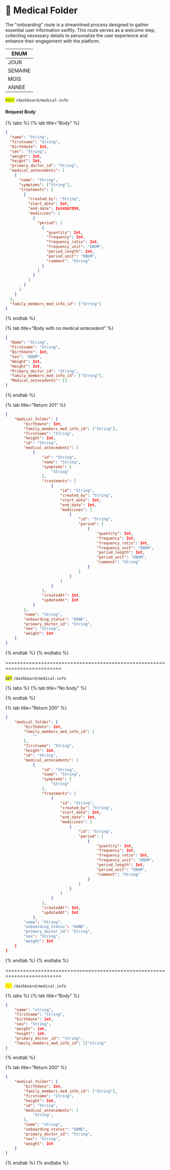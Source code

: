 # 📃 Medical Folder

The "onboarding" route is a streamlined process designed to gather essential user information swiftly. This route serves as a welcome step, collecting necessary details to personalize the user experience and enhance their engagement with the platform.



| ENUM    |
| ------- |
| JOUR    |
| SEMAINE |
| MOIS    |
| ANNEE   |





<mark style="color:green;">`POST`</mark> `/dashboard/medical-info`&#x20;

#### Request Body

{% tabs %}
{% tab title="Body" %}
```json
{
  "name": "String",
  "firstname": "String",
  "birthdate": Int,
  "sex": "String",
  "weight": Int,
  "height": Int,
  "primary_doctor_id": "String",
  "medical_antecedents": [
    {
      "name": "String",
      "symptoms": ["String"],
      "treatments": [
        {
          "created_by": "String",
          "start_date": Int,
          "end_date": Int4567899,
          "medicines": [
            {
              "period": [
                {
                  "quantity": Int,
                  "frequency": Int,
                  "frequency_ratio": Int,
                  "frequency_unit": "ENUM",
                  "period_length": Int,
                  "period_unit": "ENUM",
                  "comment": "String"
                }
              ]
            }
          ]
        }
      ]
    }
  ],
  "family_members_med_info_id": ["String"]
}
```
{% endtab %}

{% tab title="Body with no medical antecedent" %}
```json
{
  "Name": "String",
  "Firstname": "String",
  "Birthdate": Int,
  "Sex": "ENUM",
  "Weight": Int,
  "Height": Int,
  "Primary_doctor_id": "String",
  "family_members_med_info_id": ["String"],
  "Medical_antecedents": []
}
```
{% endtab %}

{% tab title="Return 201" %}
```json
{
	"medical_folder": {
		"birthdate": Int,
		"family_members_med_info_id": ["String"],
		"firstname": "String",
		"height": Int,
		"id": "String",
		"medical_antecedents": [
			{
				"id": "String",
				"name": "String",
				"symptoms": [
					"String"
				],
				"treatments": [
					{
						"id": "String",
						"created_by": "String",
						"start_date": Int,
						"end_date": Int,
						"medicines": [
							{
								"id": "String",
								"period": [
									{
										"quantity": Int,
										"frequency": Int,
										"frequency_ratio": Int,
										"frequency_unit": "ENUM",
										"period_length": Int,
										"period_unit": "ENUM",
										"comment": "String"
									}
								]
							}
						]
					}
				],
				"createdAt": Int,
				"updatedAt": Int
			}
		],
		"name": "String",
		"onboarding_status": "DONE",
		"primary_doctor_id": "String",
		"sex": "String",
		"weight": Int
	}
}
```
{% endtab %}
{% endtabs %}

\=========================================================================

<mark style="color:blue;">`GET`</mark> `/dashboard/medical-info`

{% tabs %}
{% tab title="No body" %}

{% endtab %}

{% tab title="Return 200" %}
```json
{
	"medical_folder": {
		"birthdate": Int,
		"family_members_med_info_id": [
			""
		],
		"firstname": "String",
		"height": Int,
		"id": "String",
		"medical_antecedents": [
			{
				"id": "String",
				"name": "String",
				"symptoms": [
					"String"
				],
				"treatments": [
					{
						"id": "String",
						"created_by": "String",
						"start_date": Int,
						"end_date": Int,
						"medicines": [
							{
								"id": "String",
								"period": [
									{
										"quantity": Int,
										"frequency": Int,
										"frequency_ratio": Int,
										"frequency_unit": "ENUM",
										"period_length": Int,
										"period_unit": "ENUM",
										"comment": "String"
									}
								]
							}
						]
					}
				],
				"createdAt": Int,
				"updatedAt": Int
			},
		"name": "String",
		"onboarding_status": "DONE",
		"primary_doctor_id": "String",
		"sex": "String",
		"weight": Int
	}
}
```
{% endtab %}
{% endtabs %}

\=========================================================================

<mark style="color:orange;">`PUT`</mark> `/dashboard/medical-info`

{% tabs %}
{% tab title="Body" %}
```json
{
	"name": "string",
	"firstname": "string",
	"birthdate": int,
	"sex": "String",
	"weight": int,
	"height": int,
	"primary_doctor_id": "string",
	"family_members_med_info_id": []"string"
}

```
{% endtab %}

{% tab title="Return 200" %}
```json
{
	"medical_folder": {
		"birthdate": Int,
		"family_members_med_info_id": ["String"],
		"firstname": "String",
		"height": Int,
		"id": "String",
		"medical_antecedents": [
			"String",
		],
		"name": "String",
		"onboarding_status": "DONE",
		"primary_doctor_id": "String",
		"sex": "String",
		"weight": Int
	}
}
```
{% endtab %}
{% endtabs %}
